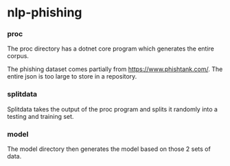 # nlp-phishing

### proc
The proc directory has a dotnet core program which generates the entire corpus.

The phishing dataset comes partially from https://www.phishtank.com/.  The entire json is too large to store in a repository.

### splitdata
Splitdata takes the output of the proc program and splits it randomly into a testing and training set.

### model
The model directory then generates the model based on those 2 sets of data.

